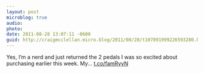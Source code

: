 ```yaml
---
layout: post
microblog: true
audio: 
photo: 
date: 2011-08-28 13:07:11 -0600
guid: http://craigmcclellan.micro.blog/2011/08/28/t107891999226593280.html
---
```

Yes, I’m a nerd and just returned the 2 pedals I was so excited about purchasing earlier this week. My... [t.co/famRyyN](http://t.co/famRyyN)
